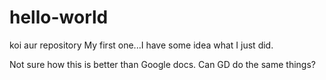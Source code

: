 # hello-world
koi aur repository
My first one...I have some idea what I just did.

Not sure how this is better than Google docs.  Can GD do the same things?
